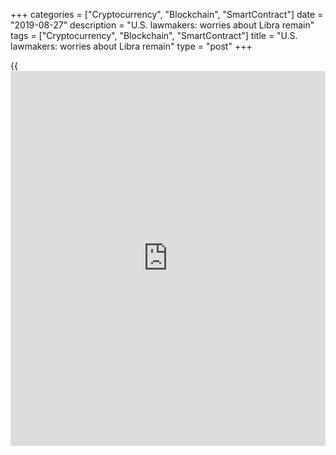 +++
categories = ["Cryptocurrency", "Blockchain", "SmartContract"]
date = "2019-08-27"
description = "U.S. lawmakers: worries about Libra remain"
tags = ["Cryptocurrency", "Blockchain", "SmartContract"]
title = "U.S. lawmakers: worries about Libra remain"
type = "post"
+++

{{<iframe id="large-banner" src="https://www.bounty.group/#slide=7.0" width="100%" height="600" scrolling="no" style="border: 0px solid rgb(216, 221, 230); border-radius: 3px;">}}

U.S. Congresswoman said that she remained concerned about the Libra
project after discussing this issue with Swiss authorities under which
jurisdiction falls the project’s governing body.

![[Libra](https://www.playgroundfx.com/blog/libra-creator/) continue to awake concerns][1]_Photo: Pixabay_

Maxine Waters issued a solemn declaration recently in which it was noted
that the Congressional delegation met with a number of Swiss authorities
representatives, including SIF (State Secretariat for International
Financial Matters), the FDPIC (Federal Data Protection and Information
Commissioner), the FINMA (Financial Market Supervisory Authority) and
Swiss legislators to understand the rank, diversity and scope of
Facebook's plans.

Libra project should thoroughly investigate the issue of a tech giant to
create a privately managed alternate global currency, headed by
Facebook’s subsidiary Ca[Libra](https://www.playgroundfx.com/blog/libra-creator/).

Waters was a known critic of  Libra's project since its first
announcement and after a while, she confirmed that Congress will
continue to eye the development of this cryptocurrency project.

Recall, Waters managed even to call for a “moratorium” on Libra’s
development in the course of a TV appearance on CNBC.

   1. /files/filemanager/image/For_Analytics_19/[Libra](https://www.playgroundfx.com/blog/libra-creator/)_pixabay_070819.jpg